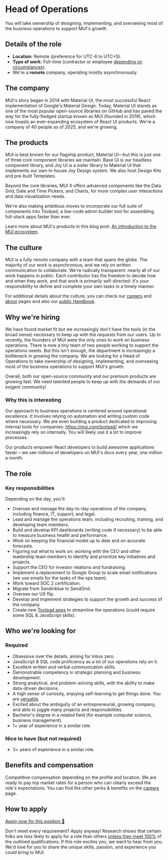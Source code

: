 # Head of Operations

<p class="description">You will take ownership of designing, implementing, and overseeing most of the business operations to support MUI's growth.</p>

## Details of the role

- **Location**: Remote (preference for UTC-6 to UTC+5).
- **Type of work**: Full-time (contractor or employee [depending on circumstances](https://mui-org.notion.site/Hiring-FAQ-64763b756ae44c37b47b081f98915501#494af1f358794028beb4b7697b5d3102)).
- We're a **remote** company, operating mostly asynchronously.

## The company

MUI's story began in 2014 with Material UI, the most successful React implementation of Google's Material Design.
Today, Material UI stands as one of the most popular open-source libraries on GitHub and has paved the way for the fully-fledged startup known as MUI (founded in 2019), which now boasts an ever-expanding ecosystem of React UI products.
We're a company of 40 people as of 2025, and we're growing.

## The products

MUI is best known for our flagship product, Material UI—but this is just one of three core component libraries we maintain.
Base UI is our headless component library, and Joy UI is a sister library to Material UI that implements our own in-house Joy Design system.
We also host Design Kits and pre-built Templates.

Beyond the core libraries, MUI X offers advanced components like the Data Grid, Date and Time Pickers, and Charts, for more complex user interactions and data visualization needs.

We're also making ambitious moves to incorporate our full suite of components into Toolpad, a low-code admin builder tool for assembling full-stack apps faster than ever.

Learn more about MUI's products in this blog post: [An introduction to the MUI ecosystem](https://mui.com/blog/mui-product-comparison/).

## The culture

MUI is a fully remote company with a team that spans the globe.
The majority of our work is asynchronous, and we rely on written communication to collaborate.
We're radically transparent: nearly all of our work happens in public.
Each contributor has the freedom to decide how and when they work, and that work is primarily self-directed: it's your responsibility to define and complete your own tasks in a timely manner.

For additional details about the culture, you can check our [careers](https://mui.com/careers/) and [about](https://mui.com/about/) pages and also our [public Handbook](https://mui-org.notion.site/Handbook-f086d47e10794d5e839aef9dc67f324b).

## Why we're hiring

We have found market fit but we increasingly don't have the tools (in the broad sense) necessary to keep up with the requests from our users.
Up to recently, the founders of MUI were the only ones to work on business operations.
There is now a tiny team of two people working to support the operations needs.
But this isn't enough, the department is increasingly a bottleneck in growing the company.
We are looking for a Head of Operations to take ownership of designing, implementing, and overseeing most of the business operations to support MUI's growth.

Overall, both our open-source community and our premium products are growing fast.
We need talented people to keep up with the demands of our exigent community!

### Why this is interesting

Our approach to business operations is centered around operational excellence.
It involves relying on automation and writing custom code where necessary.
We are even building a product dedicated to improving internal tools for companies: https://mui.com/toolpad/ which we increasingly rely on internally.
You will likely use it a lot to improve processes.

Our products empower React developers to build awesome applications faster – we see millions of developers on MUI's docs every year, one million a month.

## The role

### Key responsibilities

Depending on the day, you'll:

- Oversee and manage the day-to-day operations of the company, including finance, IT, support, and legal.
- Lead and manage the operations team, including recruiting, training, and developing team members.
- Build and develop KPI dashboards (writing code if necessary) to be able to measure business health and performance.
- Work on keeping the financial model up to date and on accurate forecasts.
- Figuring out what to work on: working with the CEO and other leadership team members to identify and prioritize key initiatives and projects.
- Support the CEO for investor relations and fundraising.
- Implement a replacement to Google Group to scale email notifications (we use emails for the tasks of the ops team).
- Work toward SOC 2 certification.
- Migrate from Sendinblue to SendGrid.
- Oversee our US flip.
- Develop and implement strategies to support the growth and success of the company
- Create new [Toolpad apps](https://mui.com/toolpad/) to streamline the operations (could require some SQL & JavaScript skills).

## Who we're looking for

### Required

- Obsessive over the details, aiming for inbox zero.
- JavaScript & SQL code proficiency as a lot of our operations rely on it.
- Excellent written and verbal communication skills.
- Demonstrable competency in strategic planning and business development.
- Strong analytical, and problem-solving skills, with the ability to make data-driven decisions.
- A high sense of curiosity, enjoying self-learning to get things done. You are [versatile](https://review.firstround.com/the-adaptable-leader-is-the-new-holy-grail-become-one-hire-one).
- Excited about the ambiguity of an entrepreneurial, growing company, and able to juggle many projects and responsibilities.
- Bachelor's degree in a related field (for example computer science, business management).
- 1+ year of experience in a similar role.

### Nice to have (but not required)

- 3+ years of experience in a similar role.

## Benefits and compensation

Competitive compensation depending on the profile and location.
We are ready to pay top market rates for a person who can clearly exceed the role's expectations.
You can find the other perks & benefits on the [careers](https://mui.com/careers/#perks-and-benefits) page.

## How to apply

[Apply now for this position 📮](https://jobs.ashbyhq.com/MUI/86ab11dc-0320-4e14-9b5b-7c8b3fb5bb71/application?utm_source=ZNRrPGBkqO)

Don't meet every requirement?
Apply anyway!
Research shows that certain folks are less likely to apply for a role than others [unless they meet 100%](https://hbr.org/2014/08/why-women-dont-apply-for-jobs-unless-theyre-100-qualified) of the outlined qualifications.
If this role excites you, we want to hear from you.
We'd love for you to share the unique skills, passion, and experience you could bring to MUI.
